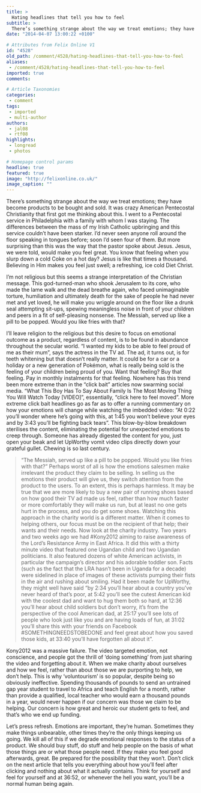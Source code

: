 ```yaml
---
title: >
  Hating headlines that tell you how to feel
subtitle: >
  There’s something strange about the way we treat emotions; they have become products to be bought and sold. It was crazy American Pentecostal Christianity that first got me thinking about this.
date: "2014-04-07 13:00:22 +0100"

# Attributes from Felix Online V1
id: "4528"
old_path: /comment/4528/hating-headlines-that-tell-you-how-to-feel
aliases:
 - /comment/4528/hating-headlines-that-tell-you-how-to-feel
imported: true
comments:

# Article Taxonomies
categories:
 - comment
tags:
 - imported
 - multi-author
authors:
 - jal08
 - rtf08
highlights:
 - longread
 - photos

# Homepage control params
headline: true
featured: true
image: "http://felixonline.co.uk/"
image_caption: ""
---
```


There’s something strange about the way we treat emotions; they have become products to be bought and sold. It was crazy American Pentecostal Christianity that first got me thinking about this. I went to a Pentecostal service in Philadelphia with a family with whom I was staying. The differences between the mass of my Irish Catholic upbringing and this service couldn’t have been starker. I’d never seen anyone roll around the floor speaking in tongues before; soon I’d seen four of them. But more surprising than this was the way that the pastor spoke about Jesus. Jesus, we were told, would make you feel great. You know that feeling when you slurp down a cold Coke on a hot day? Jesus is like that times a thousand. Believing in Him makes you feel just swell; a refreshing, ice cold Diet Christ.

I’m not religious but this seems a strange interpretation of the Christian message. This god-turned-man who shook Jerusalem to its core, who made the lame walk and the dead breathe again, who faced unimaginable torture, humiliation and ultimately death for the sake of people he had never met and yet loved, he will make you wriggle around on the floor like a drunk seal attempting sit-ups, spewing meaningless noise in front of your children and peers in a fit of self-pleasing nonsense. The Messiah, served up like a pill to be popped. Would you like fries with that?

I’ll leave religion to the religious but this desire to focus on emotional outcome as a product, regardless of content, is to be found in abundance throughout the secular world. “I wanted my kids to be able to feel proud of me as their mum”, says the actress in the TV ad. The ad, it turns out, is for teeth whitening but that doesn’t really matter. It could be for a car or a holiday or a new generation of Pokémon, what is really being sold is the feeling of your children being proud of you. Want that feeling? Buy that feeling. Pay in monthly instalments for that feeling. Nowhere has this trend been more extreme than in the “click bait” articles now swarming social media. “What This Boy Has To Say About Family Is The Most Moving Thing You Will Watch Today [VIDEO]”, essentially, “click here to feel moved”. More extreme click bait headlines go as far as to offer a running commentary on how your emotions will change while watching the imbedded video: “At 0:22 you’ll wonder where he’s going with this, at 1:45 you won’t believe your eyes and by 3:43 you’ll be fighting back tears”. This blow-by-blow breakdown sterilises the content, eliminating the potential for unexpected emotions to creep through. Someone has already digested the content for you, just open your beak and let UpWorthy vomit video clips directly down your grateful gullet. Chewing is so last century.
> “The Messiah, served up like a pill to be popped. Would you like fries with that?”
Perhaps worst of all is how the emotions salesmen make irrelevant the product they claim to be selling. In selling us the emotions their product will give us, they switch attention from the product to the users. To an extent, this is perhaps harmless. It may be true that we are more likely to buy a new pair of running shoes based on how good their TV ad made us feel, rather than how much faster or more comfortably they will make us run, but at least no one gets hurt in the process, and you do get some shoes. Watching this approach in the charity world is a different matter. When it comes to helping others, our focus must be on the recipient of that help; their wants and their needs. Now look at the charity industry. Two years and two weeks ago we had #Kony2012 aiming to raise awareness of the Lord’s Resistance Army in East Africa. It did this with a thirty minute video that featured one Ugandan child and two Ugandan politicians. It also featured dozens of white American activists, in particular the campaign’s director and his adorable toddler son. Facts (such as the fact that the LRA hasn’t been in Uganda for a decade) were sidelined in place of images of these activists pumping their fists in the air and rushing about smiling. Had it been made for UpWorthy, they might well have said “by 2:34 you’ll hear about a country you’ve never heard of that’s poor, at 5:42 you’ll see the cutest American kid with the coolest dad and want to hug them both so hard, at 12:36 you’ll hear about child soldiers but don’t worry, it’s from the perspective of the cool American dad, at 25:17 you’ll see lots of people who look just like you and are having loads of fun, at 31:02 you’ll share this with your friends on Facebook #SOMETHINGNEEDSTOBEDONE and feel great about how you saved those kids, at 33:40 you’ll have forgotten all about it”.

Kony2012 was a massive failure. The video targeted emotion, not conscience, and people got the thrill of ‘doing something’ from just sharing the video and forgetting about it. When we make charity about ourselves and how we feel, rather than about those we are purporting to help, we don’t help. This is why ‘voluntourism’ is so popular, despite being so obviously ineffective. Spending thousands of pounds to send an untrained gap year student to travel to Africa and teach English for a month, rather than provide a qualified, local teacher who would earn a thousand pounds in a year, would never happen if our concern was those we claim to be helping. Our concern is how great and heroic our student gets to feel, and that’s who we end up funding.

Let’s press refresh. Emotions are important, they’re human. Sometimes they make things unbearable, other times they’re the only things keeping us going. We kill all of this if we degrade emotional responses to the status of a product. We should buy stuff, do stuff and help people on the basis of what those things are or what those people need. If they make you feel good afterwards, great. Be prepared for the possibility that they won’t. Don’t click on the next article that tells you everything about how you’ll feel after clicking and nothing about what it actually contains. Think for yourself and feel for yourself and at 36:52, or whenever the hell you want, you’ll be a normal human being again.
